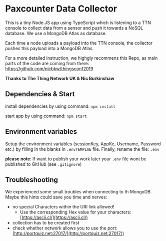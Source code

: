 # Paxcounter Data Collector

This is a tiny Node.JS app using TypeScript which is listening to a TTN console to collect data from a sensor and push it towards a NoSQL database. We use a MongoDB Atlas as database.

Each time a node uploads a payload into the TTN console, the collector pushes this payload into a MongoDB Atlas.

For a more detailed instruction, we highgly recommens this Repo, as main parts of the code are coming from there: https://github.com/nicbkw/thingsconf2019

**Thanks to The Thing Network UK & Nic Burkinshaw**

## Dependencies & Start

install dependencies by using command:
`npm install`


start app by using command:
`npm start`

## Environment variables
Setup the environment variables (sessionKey, AppKe, Username, Password etc.) by filling in the blanks in `.envTEMPLAE` file.
Finally, rename the file: `.env`

**please note**: If want to publish your work later your `.env` file wont be published to GitHub (see `.gitignore`)

## Troubleshooting
We experienced some small troubles when connecting to th MongoDB. Maybe this hints could save you time and nerves:
* no special Characters within the URI link allowed!
    * Use the corresponding Hex value for your characters: [https://ascii.cl/](https://ascii.cl/)
* collection has to be created first
* check whether network allows you to use the port: [http://portquiz.net:27017/](http://portquiz.net:27017/)



